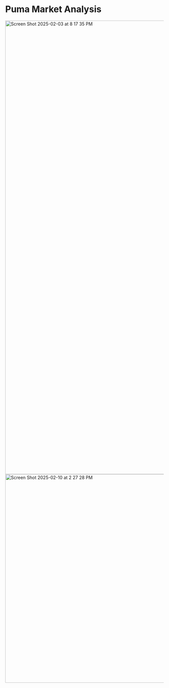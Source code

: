 # Puma Market Analysis
<img width="1440" alt="Screen Shot 2025-02-03 at 8 17 35 PM" src="https://github.com/user-attachments/assets/f39f4c38-2d63-46af-9c14-a9fab05a6389" />
<img width="662" alt="Screen Shot 2025-02-10 at 2 27 28 PM" src="https://github.com/user-attachments/assets/928beed4-c3ae-4203-8bb0-dd22615d50f8" />
